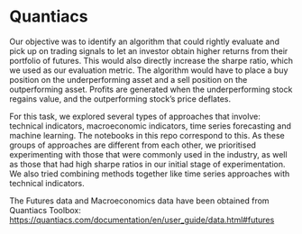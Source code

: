 # Quantiacs

Our objective was to identify an algorithm that could rightly evaluate and pick up on trading signals to let an investor obtain higher returns from their portfolio of futures. This would also directly increase the sharpe ratio, which we used as our evaluation metric. The algorithm would have to place a buy position on the underperforming asset and a sell position on the outperforming asset. Profits are generated when the underperforming stock regains value, and the outperforming stock’s price deflates.

For this task, we explored several types of approaches that involve: technical indicators, macroeconomic indicators, time series forecasting and machine learning. The notebooks in this repo correspond to this. As these groups of approaches are different from each other, we prioritised experimenting with those that were commonly used in the industry, as well as those that had high sharpe ratios in our initial stage of experimentation. We also tried combining methods together like time series approaches with technical indicators. 

The Futures data and Macroeconomics data have been obtained from Quantiacs Toolbox: https://quantiacs.com/documentation/en/user_guide/data.html#futures
